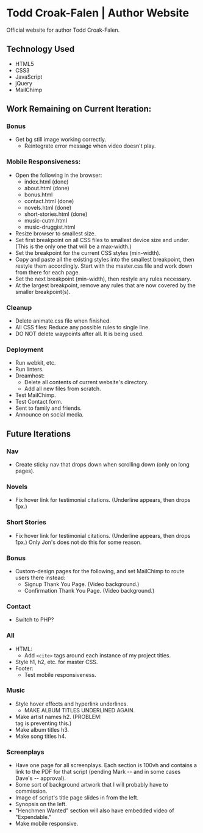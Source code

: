 # Todd Croak-Falen | Author Website
Official website for author Todd Croak-Falen.

## Technology Used

- HTML5
- CSS3
- JavaScript
- jQuery
- MailChimp

## Work Remaining on Current Iteration:

### Bonus

- Get bg still image working correctly.
  - Reintegrate error message when video doesn't play.

### Mobile Responsiveness:

- Open the following in the browser:
  - index.html (done)
  - about.html (done)
  - bonus.html
  - contact.html (done)
  - novels.html (done)
  - short-stories.html (done)
  - music-cutm.html
  - music-druggist.html
- Resize browser to smallest size.
- Set first breakpoint on all CSS files to smallest device size and under. (This is the only one that will be a max-width.)
- Set the breakpoint for the current CSS styles (min-width).
- Copy and paste all the existing styles into the smallest breakpoint, then restyle them accordingly. Start with the master.css file and work down from there for each page.
- Set the next breakpoint (min-width), then restyle any rules necessary.
- At the largest breakpoint, remove any rules that are now covered by the smaller breakpoint(s).

### Cleanup

- Delete animate.css file when finished.
- All CSS files: Reduce any possible rules to single line.
- DO NOT delete waypoints after all. It is being used.

### Deployment

- Run webkit, etc.
- Run linters.
- Dreamhost:
  - Delete all contents of current website's directory.
  - Add all new files from scratch.
- Test MailChimp.
- Test Contact form.
- Sent to family and friends.
- Announce on social media.

## Future Iterations

### Nav

- Create sticky nav that drops down when scrolling down (only on long pages).

### Novels

- Fix hover link for testimonial citations. (Underline appears, then drops 1px.)

### Short Stories

- Fix hover link for testimonial citations. (Underline appears, then drops 1px.) Only Jon's does not do this for some reason.

### Bonus

- Custom-design pages for the following, and set MailChimp to route users there instead:
  - Signup Thank You Page. (Video background.)
  - Confirmation Thank You Page. (Video background.)

### Contact

- Switch to PHP?

### All

- HTML:
  - Add `<cite>` tags around each instance of my project titles.
- Style h1, h2, etc. for master CSS.
- Footer:
  - Test mobile responsiveness.

### Music

- Style hover effects and hyperlink underlines.
  - MAKE ALBUM TITLES UNDERLINED AGAIN.
- Make artist names h2. (PROBLEM: <summary> tag is preventing this.)
- Make album titles h3.
- Make song titles h4.

### Screenplays

- Have one page for all screenplays. Each section is 100vh and contains a link to the PDF for that script (pending Mark -- and in some cases Dave's -- approval).
- Some sort of background artwork that I will probably have to commission.
- Image of script's title page slides in from the left.
- Synopsis on the left.
- "Henchmen Wanted" section will also have embedded video of "Expendable."
- Make mobile responsive.